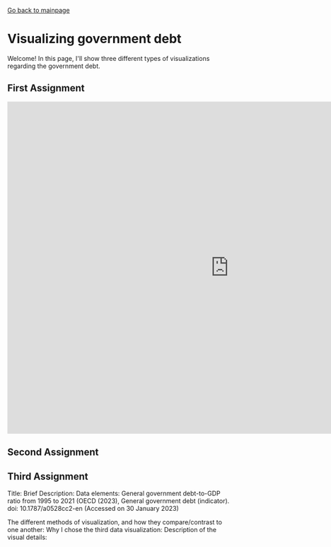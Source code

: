 [Go back to mainpage](https://yeonjin-park.github.io/portfolio/)

# Visualizing government debt
Welcome! In this page, I'll show three different types of visualizations regarding the government debt. 

## First Assignment 

<iframe src="https://data.oecd.org/chart/6Y54" width="1000" height="750" style="border: 0" mozallowfullscreen="true" webkitallowfullscreen="true" allowfullscreen="true"><a href="https://data.oecd.org/chart/6Y54" target="_blank">OECD Chart: General government debt, Total, % of GDP, Annual, 2018</a></iframe>

## Second Assignment 

<div class="flourish-embed flourish-chart" data-src="visualisation/12598001"><script src="https://public.flourish.studio/resources/embed.js"></script></div>

## Third Assignment
Title: 
Brief Description: 
Data elements: General government debt-to-GDP ratio from 1995 to 2021 (OECD (2023), General government debt (indicator). doi: 10.1787/a0528cc2-en (Accessed on 30 January 2023)

The different methods of visualization, and how they compare/contrast to one another: 
Why I chose the third data visualization: 
Description of the visual details: 

<div class="flourish-embed flourish-scatter" data-src="visualisation/12598184"><script src="https://public.flourish.studio/resources/embed.js"></script></div>
<div class="flourish-embed flourish-scatter" data-src="visualisation/12598246"><script src="https://public.flourish.studio/resources/embed.js"></script></div>
